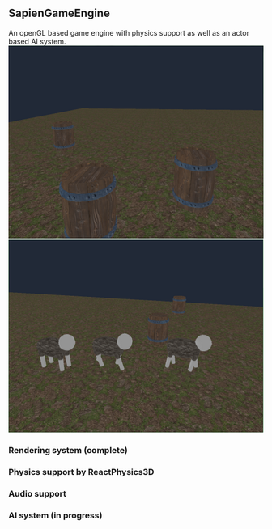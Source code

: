 ## SapienGameEngine
An openGL based game engine with physics support as well as an actor based AI system.
![Sapien entities](https://github.com/SniperChicken32/SapienGameEngine/blob/master/entities.png) ![Sapien actors](https://github.com/SniperChicken32/SapienGameEngine/blob/master/actors.png)

### Rendering system (complete)
### Physics support by ReactPhysics3D
### Audio support
### AI system (in progress)


